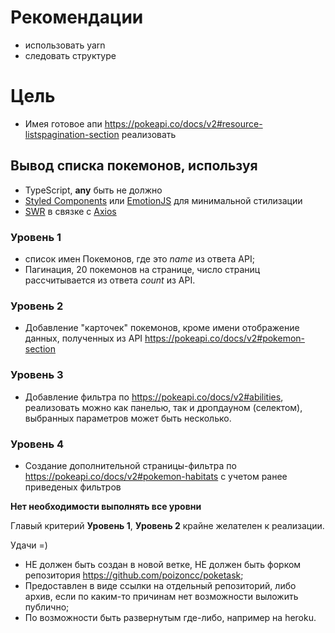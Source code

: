# Рекомендации

- использовать yarn
- следовать структуре

# Цель

- Имея готовое апи https://pokeapi.co/docs/v2#resource-listspagination-section реализовать

## Вывод списка покемонов, используя

- TypeScript, **any** быть не должно
- [Styled Components](https://styled-components.com/) или [EmotionJS](https://emotion.sh/docs/styled) для минимальной стилизации
- [SWR](https://swr.vercel.app/) в связке с [Axios](https://github.com/axios/axios)

### Уровень 1

- список имен Покемонов, где это _name_ из ответа API;
- Пагинация, 20 покемонов на странице, число страниц рассчитывается из ответа _count_ из API.

### Уровень 2

- Добавление "карточек" покемонов, кроме имени отображение данных, полученных из API https://pokeapi.co/docs/v2#pokemon-section

### Уровень 3

- Добавление фильтра по https://pokeapi.co/docs/v2#abilities, реализовать можно как панелью, так и дропдауном (селектом), выбранных параметров может быть несколько.

### Уровень 4

- Создание дополнительной страницы-фильтра по https://pokeapi.co/docs/v2#pokemon-habitats с учетом ранее приведеных фильтров

**Нет необходимости выполнять все уровни**

Главый критерий **Уровень 1**, **Уровень 2** крайне желателен к реализации.

Удачи =)


- НЕ должен быть создан в новой ветке, НЕ должен быть форком репозитория https://github.com/poizoncc/poketask;
- Предоставлен в виде ссылки на отдельный репозиторий, либо архив, если по каким-то причинам нет возможности выложить публично;
- По возможности быть развернутым где-либо, например на heroku.

